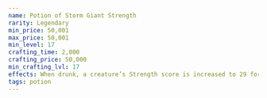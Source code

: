 ```yaml
---
name: Potion of Storm Giant Strength
rarity: Legendary
min_price: 50,001
max_price: 50,001
min_level: 17
crafting_time: 2,000
crafting_price: 50,000
min_crafting_lvl: 17
effects: When drunk, a creature’s Strength score is increased to 29 for 1 hour.
tags: potion
---
```

